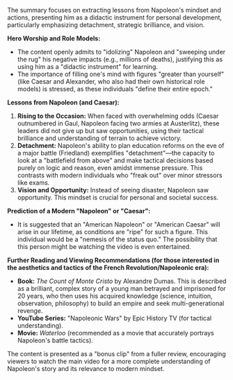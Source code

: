 The summary focuses on extracting lessons from Napoleon's mindset and actions, presenting him as a didactic instrument for personal development, particularly emphasizing detachment, strategic brilliance, and vision.

**Hero Worship and Role Models:**
*   The content openly admits to "idolizing" Napoleon and "sweeping under the rug" his negative impacts (e.g., millions of deaths), justifying this as using him as a "didactic instrument" for learning.
*   The importance of filling one's mind with figures "greater than yourself" (like Caesar and Alexander, who also had their own historical role models) is stressed, as these individuals "define their entire epoch."

**Lessons from Napoleon (and Caesar):**

1.  **Rising to the Occasion:** When faced with overwhelming odds (Caesar outnumbered in Gaul, Napoleon facing two armies at Austerlitz), these leaders did not give up but saw opportunities, using their tactical brilliance and understanding of terrain to achieve victory.
2.  **Detachment:** Napoleon's ability to plan education reforms on the eve of a major battle (Friedland) exemplifies "detachment"—the capacity to look at a "battlefield from above" and make tactical decisions based purely on logic and reason, even amidst immense pressure. This contrasts with modern individuals who "freak out" over minor stressors like exams.
3.  **Vision and Opportunity:** Instead of seeing disaster, Napoleon saw opportunity. This mindset is crucial for personal and societal success.

**Prediction of a Modern "Napoleon" or "Caesar":**
*   It is suggested that an "American Napoleon" or "American Caesar" will arise in our lifetime, as conditions are "ripe" for such a figure. This individual would be a "nemesis of the status quo." The possibility that this person might be watching the video is even entertained.

**Further Reading and Viewing Recommendations (for those interested in the aesthetics and tactics of the French Revolution/Napoleonic era):**
*   **Book:** *The Count of Monte Cristo* by Alexandre Dumas. This is described as a brilliant, complex story of a young man betrayed and imprisoned for 20 years, who then uses his acquired knowledge (science, intuition, observation, philosophy) to build an empire and seek multi-generational revenge.
*   **YouTube Series:** "Napoleonic Wars" by Epic History TV (for tactical understanding).
*   **Movie:** *Waterloo* (recommended as a movie that accurately portrays Napoleon's battle tactics).

The content is presented as a "bonus clip" from a fuller review, encouraging viewers to watch the main video for a more complete understanding of Napoleon's story and its relevance to modern mindset.
